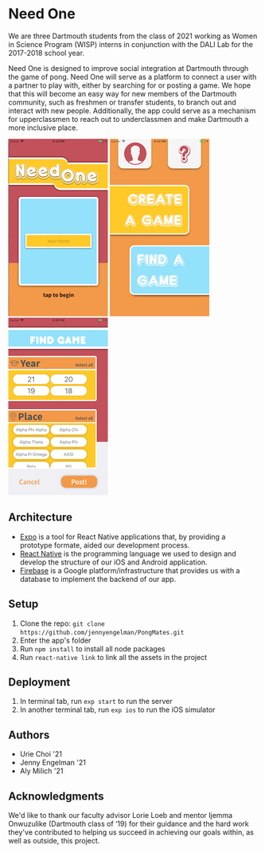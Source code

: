 # Need One
We are three Dartmouth students from the class of 2021 working as Women in Science Program (WISP) interns in conjunction with the DALI Lab for the 2017-2018 school year.

Need One is designed to improve social integration at Dartmouth through the game of pong. Need One will serve as a platform to connect a user with a partner to play with, either by searching for or posting a game. We hope that this will become an easy way for new members of the Dartmouth community, such as freshmen or transfer students, to branch out and interact with new people. Additionally, the app could serve as a mechanism for upperclassmen to reach out to underclassmen and make Dartmouth a more inclusive place.

![picture](assets/images/readme2.png)
![picture](assets/images/readme1.png)
![picture](assets/images/readme3.png)


## Architecture

* [Expo](https://expo.io/) is a tool for React Native applications that, by providing a prototype formate, aided our development process.
* [React Native](https://facebook.github.io/react-native/) is the programming language we used to design and develop the structure of our iOS and Android application.
* [Firebase](https://firebase.google.com) is a Google platform/infrastructure that provides us with a database to implement the backend of our app.

## Setup

1. Clone the repo: `git clone https://github.com/jennyengelman/PongMates.git`
2. Enter the app's folder
3. Run `npm install` to install all node packages
4. Run `react-native link` to link all the assets in the project

## Deployment
1. In terminal tab, run `exp start` to run the server
2. In another terminal tab, run `exp ios` to run the iOS simulator

## Authors
* Urie Choi '21
* Jenny Engelman '21
* Aly Milich '21

## Acknowledgments

We'd like to thank our faculty advisor Lorie Loeb and mentor Ijemma Onwuzulike (Dartmouth class of ‘19) for their guidance and the hard work they've contributed to helping us succeed in achieving our goals within, as well as outside, this project.

